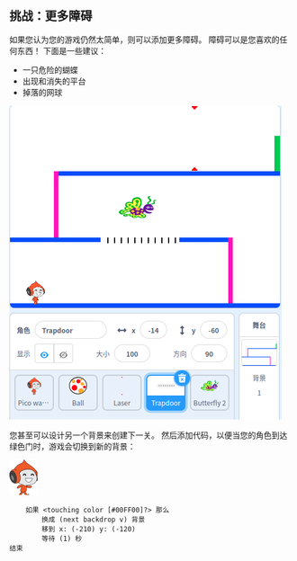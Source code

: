 ## 挑战：更多障碍

如果您认为您的游戏仍然太简单，则可以添加更多障碍。 障碍可以是您喜欢的任何东西！ 下面是一些建议：

+ 一只危险的蝴蝶
+ 出现和消失的平台
+ 掉落的网球

![截图](images/dodge-obstacles.png)

您甚至可以设计另一个背景来创建下一关。 然后添加代码，以便当您的角色到达绿色门时，游戏会切换到新的背景：

![pico walking sprite](images/pico_walking_sprite.png)

```blocks3
    如果 <touching color [#00FF00]?> 那么
        换成 (next backdrop v) 背景
        移到 x: (-210) y: (-120)
        等待 (1) 秒
结束
```